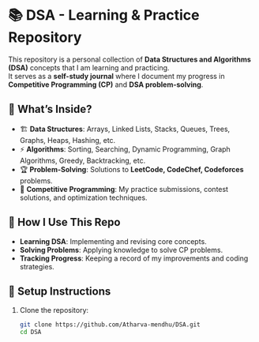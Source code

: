 # 📚 DSA - Learning & Practice Repository

This repository is a personal collection of **Data Structures and Algorithms (DSA)** concepts that I am learning and practicing.  
It serves as a **self-study journal** where I document my progress in **Competitive Programming (CP)** and **DSA problem-solving**.

## 📌 What’s Inside?

- 🏗 **Data Structures**: Arrays, Linked Lists, Stacks, Queues, Trees, Graphs, Heaps, Hashing, etc.
- ⚡ **Algorithms**: Sorting, Searching, Dynamic Programming, Graph Algorithms, Greedy, Backtracking, etc.
- 🏆 **Problem-Solving**: Solutions to **LeetCode, CodeChef, Codeforces** problems.
- 🎯 **Competitive Programming**: My practice submissions, contest solutions, and optimization techniques.

## 🚀 How I Use This Repo

- **Learning DSA**: Implementing and revising core concepts.
- **Solving Problems**: Applying knowledge to solve CP problems.
- **Tracking Progress**: Keeping a record of my improvements and coding strategies.

## 🔧 Setup Instructions

1. Clone the repository:
   ```sh
   git clone https://github.com/Atharva-mendhu/DSA.git
   cd DSA
   ```
